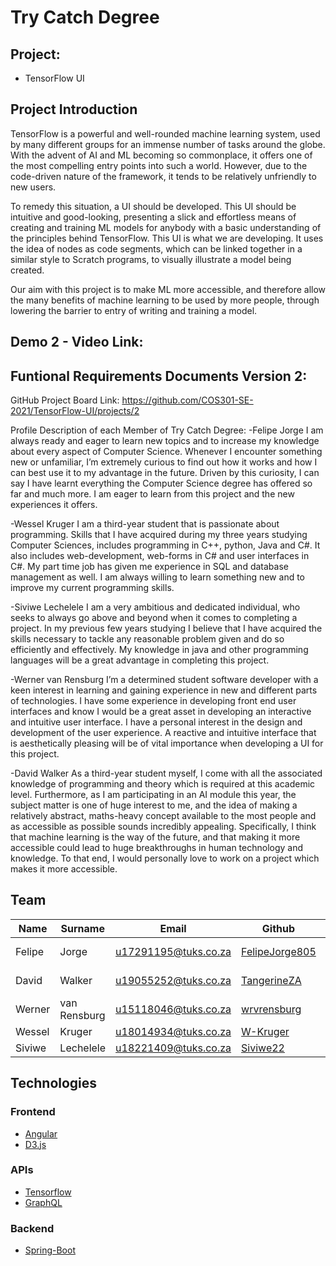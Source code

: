 # Try Catch Degree

## Project:
- TensorFlow UI

## Project Introduction
TensorFlow is a powerful and well-rounded machine learning system,
used by many different groups for an immense number of tasks around the globe.
With the advent of AI and ML becoming so commonplace,
it offers one of the most compelling entry points into such a world.
However, due to the code-driven nature of the framework,
it tends to be relatively unfriendly to new users.

To remedy this situation, a UI should be developed.
This UI should be intuitive and good-looking,
presenting a slick and effortless means of creating and training ML models for anybody with a basic understanding of the principles behind TensorFlow.
This UI is what we are developing.
It uses the idea of nodes as code segments, which can be linked together in a similar style to Scratch programs,
to visually illustrate a model being created.

Our aim with this project is to make ML more accessible,
and therefore allow the many benefits of machine learning to be used by more people,
through lowering the barrier to entry of writing and training a model.

Demo 2 - Video Link:
-

Funtional Requirements Documents Version 2:
-

GitHub Project Board Link:
https://github.com/COS301-SE-2021/TensorFlow-UI/projects/2

Profile Description of each Member of Try Catch Degree:
-Felipe Jorge
I am always ready and eager to learn new topics and to increase my knowledge
about every aspect of Computer Science. Whenever I encounter something new or
unfamiliar, I’m extremely curious to find out how it works and how I can best use it to my
advantage in the future. Driven by this curiosity, I can say I have learnt everything the
Computer Science degree has offered so far and much more. I am eager to learn from this
project and the new experiences it offers.

-Wessel Kruger
I am a third-year student that is passionate about programming. Skills that I have
acquired during my three years studying Computer Sciences, includes programming in C++,
python, Java and C#. It also includes web-development, web-forms in C# and user
interfaces in C#. My part time job has given me experience in SQL and database
management as well. I am always willing to learn something new and to improve my current
programming skills.

-Siviwe Lechelele
I am a very ambitious and dedicated individual, who seeks to always go above and
beyond when it comes to completing a project. In my previous few years studying I believe
that I have acquired the skills necessary to tackle any reasonable problem given and do so
efficiently and effectively. My knowledge in java and other programming languages will be a
great advantage in completing this project.

-Werner van Rensburg
I’m a determined student software developer with a keen interest in learning and
gaining experience in new and different parts of technologies. I have some experience in
developing front end user interfaces and know I would be a great asset in developing an
interactive and intuitive user interface. I have a personal interest in the design and
development of the user experience. A reactive and intuitive interface that is aesthetically
pleasing will be of vital importance when developing a UI for this project.

-David Walker
As a third-year student myself, I come with all the associated knowledge of
programming and theory which is required at this academic level. Furthermore, as I am
participating in an AI module this year, the subject matter is one of huge interest to me, and
the idea of making a relatively abstract, maths-heavy concept available to the most people
and as accessible as possible sounds incredibly appealing. Specifically, I think that machine
learning is the way of the future, and that making it more accessible could lead to huge
breakthroughs in human technology and knowledge. To that end, I would personally love to
work on a project which makes it more accessible.


## Team
| Name   | Surname      |        Email         |       Github        |	LinkIn	|
|--------|--------------|----------------------|------------------------|--------------------|
| Felipe | Jorge        | u17291195@tuks.co.za | [FelipeJorge805](https://github.com/FelipeJorge805)  |	https://www.linkedin.com/in/felipe-jorge-099b5620b/
| David  | Walker       | u19055252@tuks.co.za | [TangerineZA](https://github.com/TangerineZA) | https://www.linkedin.com/in/wessel-kruger-19b197210/
| Werner | van Rensburg | u15118046@tuks.co.za | [wrvrensburg](https://github.com/wrvrensburg) |
| Wessel | Kruger       | u18014934@tuks.co.za | [W-Kruger](https://github.com/W-Kruger) |
| Siviwe | Lechelele    | u18221409@tuks.co.za | [Siviwe22](https://github.com/Siviwe22) |


## Technologies

### Frontend
- [Angular](https://angular.io)
- [D3.js](https://d3js.org)

### APIs
- [Tensorflow](https://www.tensorflow.org/api_docs)
- [GraphQL](https://graphql.org)

### Backend
- [Spring-Boot](https://spring.io/projects/spring-boot)
